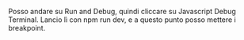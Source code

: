 Posso andare su Run and Debug, quindi cliccare su Javascript Debug Terminal. Lancio lì con npm run dev, e a questo punto posso mettere i breakpoint.